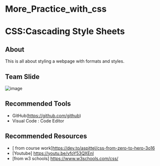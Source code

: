 # More_Practice_with_css

# CSS:Cascading Style Sheets

## About
This is all about styling a webpage with formats and styles.

## Team Slide
![image]("Screenshot(37).png")

## Recommended Tools

- GitHub(https://github.com/github)
- Visual Code : Code Editor

## Recommended Resources

- [ from course work]https://dev.to/aspittel/css-from-zero-to-hero-3o16
- [Youtube] https://youtu.be/yfoY53QXEnI
- [from w3 schools] https://www.w3schools.com/css/
